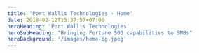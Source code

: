 ```yaml
---
title: 'Port Wallis Technologies - Home'
date: 2018-02-12T15:37:57+07:00
heroHeading: 'Port Wallis Technologies'
heroSubHeading: "Bringing Fortune 500 capabilities to SMBs"
heroBackground: '/images/home-bg.jpeg'
---
```

